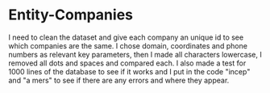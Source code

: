 # Entity-Companies
I need to clean the dataset and give each company an unique id to see which companies are the same. I chose domain, coordinates and phone numbers as relevant key parameters, then I made all characters lowercase, I removed all dots and spaces and compared each. I also made a test for 1000 lines of the database to see if it works and I put in the code "incep" and "a mers" to see if there are any errors and where they appear.
